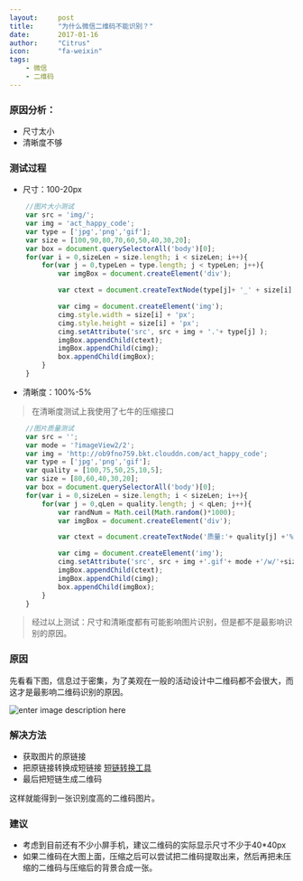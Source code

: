 ```yaml
---
layout:     post
title:      "为什么微信二维码不能识别？"
date:       2017-01-16
author:     "Citrus"
icon:       "fa-weixin"
tags:
    - 微信
    - 二维码
---
```

### 原因分析：

*   尺寸太小
*   清晰度不够

### 测试过程

*   尺寸：100-20px
```js
    //图片大小测试
    var src = 'img/';
    var img = 'act_happy_code';
    var type = ['jpg','png','gif'];
    var size = [100,90,80,70,60,50,40,30,20];
    var box = document.querySelectorAll('body')[0];
    for(var i = 0,sizeLen = size.length; i < sizeLen; i++){
        for(var j = 0,typeLen = type.length; j < typeLen; j++){
            var imgBox = document.createElement('div');

            var ctext = document.createTextNode(type[j]+ '_' + size[i] + 'x' + size[i] + 'px');

            var cimg = document.createElement('img');
            cimg.style.width = size[i] + 'px';
            cimg.style.height = size[i] + 'px';
            cimg.setAttribute('src', src + img + '.'+ type[j] );
            imgBox.appendChild(ctext);
            imgBox.appendChild(cimg);
            box.appendChild(imgBox);
        }
    }
```
*   清晰度：100%-5% 
> 在清晰度测试上我使用了七牛的压缩接口

``` javascript
    //图片质量测试
    var src = '';
    var mode = '?imageView2/2';
    var img = 'http://ob9fno759.bkt.clouddn.com/act_happy_code';
    var type = ['jpg','png','gif'];
    var quality = [100,75,50,25,10,5];
    var size = [80,60,40,30,20];
    var box = document.querySelectorAll('body')[0];
    for(var i = 0,sizeLen = size.length; i < sizeLen; i++){
        for(var j = 0,qLen = quality.length; j < qLen; j++){
            var randNum = Math.ceil(Math.random()*1000);
            var imgBox = document.createElement('div');

            var ctext = document.createTextNode('质量:'+ quality[j] +'%' + '_' + size[i] + 'x' + size[i] + 'px');

            var cimg = document.createElement('img');
            cimg.setAttribute('src', src + img +'.gif'+ mode +'/w/'+size[i] + '/h/'+ size[i] + '/q/' + quality[j] +'#'+randNum);
            imgBox.appendChild(ctext);
            imgBox.appendChild(cimg);
            box.appendChild(imgBox);
        }
    }
```

> 经过以上测试：尺寸和清晰度都有可能影响图片识别，但是都不是最影响识别的原因。

### 原因

先看看下图，信息过于密集，为了美观在一般的活动设计中二维码都不会很大，而这才是最影响二维码识别的原因。

![enter image description here][1]

### 解决方法

*   获取图片的原链接
*   把原链接转换成短链接 [短链转换工具][2] 
*   最后把短链生成二维码

这样就能得到一张识别度高的二维码图片。

### 建议

*   考虑到目前还有不少小屏手机，建议二维码的实际显示尺寸不少于40*40px
*   如果二维码在大图上面，压缩之后可以尝试把二维码提取出来，然后再把未压缩的二维码与压缩后的背景合成一张。

 [1]: http://etui.yidake.com/help/wp-content/uploads/2017/01/2017011610024854.gif
 [2]: http://dwz.wailian.work/